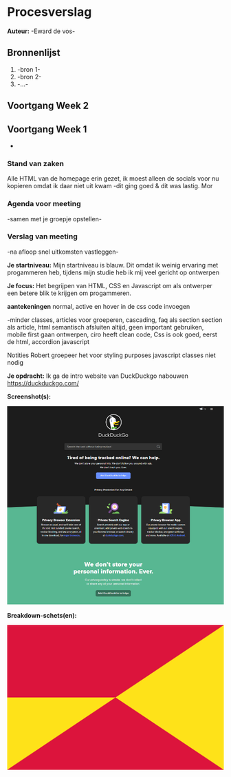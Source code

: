 # Procesverslag
**Auteur:** -Eward de vos-


## Bronnenlijst
1. -bron 1-
2. -bron 2-
3. -...-




## Voortgang Week 2


## Voortgang Week 1
-

### Stand van zaken

Alle HTML van de homepage erin gezet, ik moest alleen de socials voor nu kopieren omdat ik daar niet uit kwam 
-dit ging goed & dit was lastig. Mor


### Agenda voor meeting

-samen met je groepje opstellen-

### Verslag van meeting

-na afloop snel uitkomsten vastleggen-




**Je startniveau:** 
Mijn startniveau is blauw. Dit omdat ik weinig ervaring met progammeren heb, tijdens mijn studie heb ik mij veel gericht op ontwerpen

**Je focus:** 
Het begrijpen van HTML, CSS en Javascript om als ontwerper een betere blik te krijgen om progammeren. 

**aantekeningen**
normal, active en hover in de css code invoegen

-minder classes, articles voor groeperen, cascading, faq als section section als article, html semantisch
        afsluiten altijd, geen important gebruiken, mobile first gaan ontwerpen, ciro heeft clean code, Css is ook goed,
        eerst de html, accordion javascript


Notities Robert 
groepeer het voor styling purposes
javascript classes niet nodig 

**Je opdracht:** 
Ik ga de intro website van DuckDuckgo nabouwen
https://duckduckgo.com/

**Screenshot(s):**

![alt text](https://github.com/pannekoek141/Front_end_2021/blob/main/images/Screenshot-1.png?raw=true)


**Breakdown-schets(en):**

![-voorlopige breakdownschets(en) van een of beide pagina's van de site die je gaat maken-](images/dummy-image.svg)
